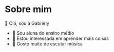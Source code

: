 # Sobre mim


 👋 Olá, sou a Gabriely 
- 👀 Sou aluna do ensino médio 
- 🌱 Estou interessada em aprender mais coisas
- 💞 Gosto muito de escutar música 

